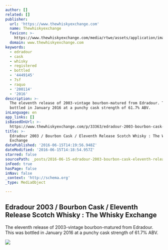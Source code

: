 ```yaml
---
author: []
related: []
publisher:
  url: 'https://www.thewhiskyexchange.com'
  name: Thewhiskyexchange
  favicon: >-
    https://www.thewhiskyexchange.com/media/rtwe/assets/application/images/common/favicon.ico
  domain: www.thewhiskyexchange.com
keywords:
  - edradour
  - cask
  - whisky
  - registered
  - bottled
  - '4449145'
  - 7sf
  - raquo
  - '200114'
  - '2016'
description: >-
  The eleventh release of 2003-vintage bourbon-matured from Edradour. This was
  bottled in January 2016 at a punchy cask strength of 61.7% ABV.
inLanguage: en
app_links: []
isBasedOnUrl: >-
  https://www.thewhiskyexchange.com/p/33363/edradour-2003-bourbon-cask-eleventh-release
title: >-
  Edradour 2003 / Bourbon Cask / Eleventh Release Scotch Whisky : The Whisky
  Exchange
datePublished: '2016-06-15T14:19:56.948Z'
dateModified: '2016-06-15T14:18:54.957Z'
starred: false
sourcePath: _posts/2016-06-15-edradour-2003-bourbon-cask-eleventh-release-scotch-whisk.md
inFeed: true
hasPage: false
inNav: false
_context: 'http://schema.org'
_type: MediaObject

---
```

<article style=""><h1>Edradour 2003 / Bourbon Cask / Eleventh Release Scotch Whisky : The Whisky Exchange</h1><p>The eleventh release of 2003-vintage bourbon-matured from Edradour. This was bottled in January 2016 at a punchy cask strength of 61.7% ABV.</p><img src="https://img.thewhiskyexchange.com/540/edrob.2003v22.jpg" /></article>
